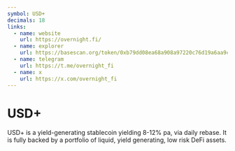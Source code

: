```yaml
---
symbol: USD+
decimals: 18
links:
  - name: website
    url: https://overnight.fi/
  - name: explorer
    url: https://basescan.org/token/0xb79dd08ea68a908a97220c76d19a6aa9cbde4376
  - name: telegram
    url: https://t.me/overnight_fi
  - name: x
    url: https://x.com/overnight_fi
---
```


# USD+

USD+ is a yield-generating stablecoin yielding 8-12% pa, via daily rebase. It is fully backed by a portfolio of liquid, yield generating, low risk DeFi assets.
